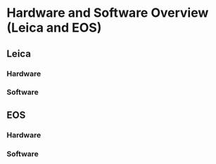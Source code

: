  # Hardware and Software Overview (Leica and EOS)

## Leica
### Hardware
### Software

## EOS
### Hardware
### Software

<br>
<br>
<br>
<br>
<br>
